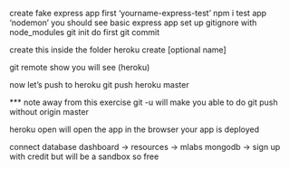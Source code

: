 create fake express app first ‘yourname-express-test’
npm i
test app ‘nodemon’ you should see basic express app
set up gitignore with node_modules
git init
do first git commit

create this inside the folder
heroku create [optional name]

git remote show
you will see (heroku)

now let’s push to heroku
git push heroku master

\*\*\* note away from this exercise git -u will make you able to do git push without origin master

heroku open will open the app in the browser
your app is deployed

connect database
dashboard -> resources -> mlabs mongodb -> sign up with credit but will be a sandbox so free

